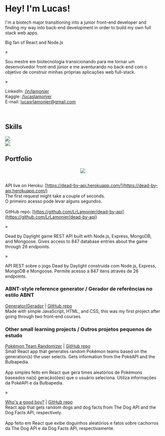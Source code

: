 # Hey! I'm Lucas!  
  

I'm a biotech major transitioning into a junior front-end developer and finding my way into back-end development in order to build my own full stack web apps.  
  

Big fan of React and Node.js  
  

»  
  

Sou mestre em biotecnologia transicionando para me tornar um desenvolvedor front-end júnior e me aventurando no back-end com o objetivo de construir minhas próprias aplicações web full-stack.  
  

»  
  

LinkedIn: [/in/lamonier](https://www.linkedin.com/in/lamonier/)<br>
Kaggle: [/lucaslamonier](https://www.kaggle.com/lucaslamonier)<br>
E-mail: [lucasrlamonier@gmail.com](mailto:lucasrlamonier@gmail.com)  
  

<br/>  


## Skills  

<img src="https://i.imgur.com/Ue85JEk.png" align="center" height="" width="" />
<br/>
<img src="https://i.imgur.com/D5XZmfh.png" align="center" height="" width="" />

<br/>  


## Portfolio  
<div align="center">
<img src="https://i.imgur.com/ih3225s.png" align="center" height="" width="" />
</div>  
  

<br>API live on Heroku: [https://dead-by-api.herokuapp.com/](https://dead-by-api.herokuapp.com/)
<br>The first request might take a couple of seconds.<br>O primeiro acesso pode levar alguns segundos.
<br><br>GitHub repo: [https://github.com/LrLamonier/dead-by-api](https://github.com/LrLamonier/dead-by-api)
  
  

»  
  

Dead by Daylight game REST API built with Node.js, Express, MongoDB, and Mongoose. Gives access to 847 database entries about the game through 26 endpoints.  
  

»  
  

API REST sobre o jogo Dead by Daylight construída com Node.js, Express, MongoDB e Mongoose. Permite acesso a 847 itens através de 26 endpoints.  
  



### ABNT-style reference generator / Gerador de referências no estilo ABNT  
[Generator/Gerador](https://lrlamonier.github.io/abnt-references/) | [GitHub repo](https://github.com/LrLamonier/abnt-references)
<br>
Made with simple JavaScript, HTML, and CSS, this was my first project after going through two front-end courses.  
  



### Other small learning projects / Outros projetos pequenos de estudo  
[Pokémon Team Randomizer](https://lrlamonier.github.io/pokemon-team-randomizer/) | [GitHub repo](https://github.com/LrLamonier/pokemon-team-randomizer)
<br>
Small React app that generates random Pokémon  teams based on the generation(s) the user selects. Gets information from the PokéAPI and the Bulbapedia.<br><br>
App simples feito em React que gera times aleatórios de Pokémons baseados na(s) geração(ões) que o usuário seleciona. Utiliza informações da PokéAPI e da Bulbapedia.  
  

»  
  

[Who's a good boy?](https://lrlamonier.github.io/whos-a-good-boy/) | [GitHub repo](https://github.com/LrLamonier/whos-a-good-boy)<br>
React app that gets random dogs and dog facts from The Dog API and the Dog Facts API, respectively.<br><br>
App feito em React que exibe doguinhos aleatórios e fatos sobre cachorros da The Dog API e da Dog Facts API, respectivamente.  

<br />

